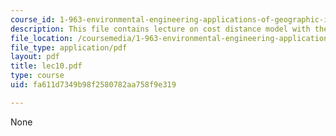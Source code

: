 ```yaml
---
course_id: 1-963-environmental-engineering-applications-of-geographic-information-systems-fall-2004
description: This file contains lecture on cost distance model with the help of slides.
file_location: /coursemedia/1-963-environmental-engineering-applications-of-geographic-information-systems-fall-2004/fa611d7349b98f2580782aa758f9e319_lec10.pdf
file_type: application/pdf
layout: pdf
title: lec10.pdf
type: course
uid: fa611d7349b98f2580782aa758f9e319

---
```

None